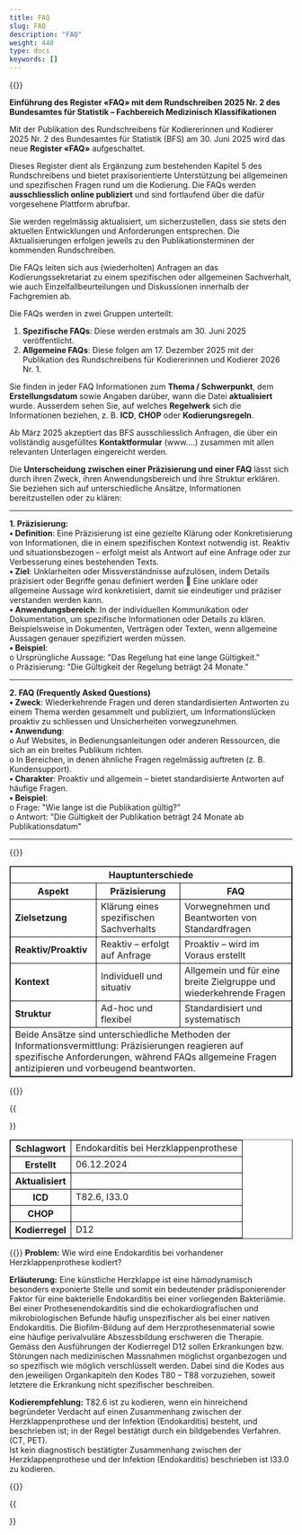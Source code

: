 ```yaml
---
title: FAQ
slug: FAQ
description: "FAQ"
weight: 440
type: docs
keywords: []
---
```


{{<markdown>}}

**Einführung des Register «FAQ» mit dem Rundschreiben 2025 Nr. 2 des Bundesamtes für Statistik – Fachbereich Medizinisch Klassifikationen**  
  
Mit der Publikation des Rundschreibens für Kodiererinnen und Kodierer 2025 Nr. 2 des Bundesamtes für Statistik (BFS) am 30. Juni 2025 wird das neue **Register «FAQ»** aufgeschaltet.
    
Dieses Register dient als Ergänzung zum bestehenden Kapitel 5 des Rundschreibens und bietet praxisorientierte Unterstützung bei allgemeinen und spezifischen Fragen rund um die Kodierung. Die FAQs werden **ausschliesslich online publiziert** und sind fortlaufend über die dafür vorgesehene Plattform abrufbar.  
  
Sie werden regelmässig aktualisiert, um sicherzustellen, dass sie stets den aktuellen Entwicklungen und Anforderungen entsprechen. Die Aktualisierungen erfolgen jeweils zu den Publikationsterminen der kommenden Rundschreiben.   
  
Die FAQs leiten sich aus (wiederholten) Anfragen an das Kodierungssekretariat zu einem spezifischen oder allgemeinen Sachverhalt, wie auch Einzelfallbeurteilungen und Diskussionen innerhalb der Fachgremien ab.  
  
Die FAQs werden in zwei Gruppen unterteilt:  
  1. **Spezifische FAQs**: Diese werden erstmals am 30. Juni 2025 veröffentlicht.  
  2. **Allgemeine FAQs**: Diese folgen am 17. Dezember 2025 mit der Publikation des Rundschreibens für Kodiererinnen und Kodierer 2026 Nr. 1.  
  
Sie finden in jeder FAQ Informationen zum **Thema / Schwerpunkt**, dem **Erstellungsdatum** sowie Angaben darüber, wann die Datei **aktualisiert** wurde. Ausserdem sehen Sie, auf welches **Regelwerk** sich die Informationen beziehen, z. B. **ICD**, **CHOP** oder **Kodierungsregeln**.  
  
Ab März 2025 akzeptiert das BFS ausschliesslich Anfragen, die über ein vollständig ausgefülltes **Kontaktformular** (www....) zusammen mit allen relevanten Unterlagen eingereicht werden.  
  
Die **Unterscheidung zwischen einer Präzisierung und einer FAQ** lässt sich durch ihren Zweck, ihren Anwendungsbereich und ihre Struktur erklären. Sie beziehen sich auf unterschiedliche Ansätze, Informationen bereitzustellen oder zu klären:  
________________________________________________________________________________________________________________________________________________________________
**1. Präzisierung:**  
**•	Definition**: Eine Präzisierung ist eine gezielte Klärung oder Konkretisierung von Informationen, die in einem spezifischen Kontext notwendig ist. Reaktiv und situationsbezogen – erfolgt meist als Antwort auf eine Anfrage oder zur Verbesserung eines bestehenden Texts.  
**•	Ziel**: Unklarheiten oder Missverständnisse aufzulösen, indem Details präzisiert oder Begriffe genau definiert werden  Eine unklare oder allgemeine Aussage wird konkretisiert, damit sie eindeutiger und präziser verstanden werden kann.  
**•	Anwendungsbereich**: In der individuellen Kommunikation oder Dokumentation, um spezifische Informationen oder Details zu klären. Beispielsweise in Dokumenten, Verträgen oder Texten, wenn allgemeine Aussagen genauer spezifiziert werden müssen.  
**•	Beispiel**:  
o	Ursprüngliche Aussage: "Das Regelung hat eine lange Gültigkeit."  
o	Präzisierung: "Die Gültigkeit der Regelung beträgt 24 Monate."  
________________________________________________________________________________________________________________________________________________________________
**2. FAQ (Frequently Asked Questions)**  
**•	Zweck**: Wiederkehrende Fragen und deren standardisierten Antworten zu einem Thema werden gesammelt und publiziert, um Informationslücken proaktiv zu schliessen und Unsicherheiten vorwegzunehmen.  
**•	Anwendung**:  
o	Auf Websites, in Bedienungsanleitungen oder anderen Ressourcen, die sich an ein breites Publikum richten.  
o	In Bereichen, in denen ähnliche Fragen regelmässig auftreten (z. B. Kundensupport).  
**•	Charakter**: Proaktiv und allgemein – bietet standardisierte Antworten auf häufige Fragen.  
**•	Beispiel**:  
o	Frage: "Wie lange ist die Publikation gültig?"  
o	Antwort: "Die Gültigkeit der Publikation beträgt 24 Monate ab Publikationsdatum"  
  
________________________________________________________________________________________________________________________________________________________________

{{</markdown>}}

<table border="1" style="border-collapse: collapse;">
  <tr>
    <th colspan="3" style="border: 1px solid black;">Hauptunterschiede</th>
  </tr>
  <tr>
    <th style="border: 1px solid black;"><strong>Aspekt</strong></th>
    <th style="border: 1px solid black;">Präzisierung</th>
    <th style="border: 1px solid black;">FAQ</th>
  </tr>
  <tr>
    <td style="border: 1px solid black;"><strong>Zielsetzung</strong></td>
    <td style="border: 1px solid black;">Klärung eines spezifischen Sachverhalts</td>
    <td style="border: 1px solid black;">Vorwegnehmen und Beantworten von Standardfragen</td>
  </tr>
  <tr>
    <td style="border: 1px solid black;"><strong>Reaktiv/Proaktiv</strong></td>
    <td style="border: 1px solid black;">Reaktiv – erfolgt auf Anfrage</td>
    <td style="border: 1px solid black;">Proaktiv – wird im Voraus erstellt</td>
  </tr>
  <tr>
    <td style="border: 1px solid black;"><strong>Kontext</strong></td>
    <td style="border: 1px solid black;">Individuell und situativ</td>
    <td style="border: 1px solid black;">Allgemein und für eine breite Zielgruppe und wiederkehrende Fragen</td>
  </tr>
  <tr>
    <td style="border: 1px solid black;"><strong>Struktur</strong></td>
    <td style="border: 1px solid black;">Ad-hoc und flexibel</td>
    <td style="border: 1px solid black;">Standardisiert und systematisch</td>
  </tr>
  <tr>
    <td colspan="3" style="border: 1px solid black;">
      Beide Ansätze sind unterschiedliche Methoden der Informationsvermittlung: Präzisierungen reagieren auf spezifische Anforderungen, während FAQs allgemeine Fragen antizipieren und vorbeugend beantworten.
    </td>
  </tr>
</table>



{{<collapsibleGroupCommand groupId="Kodierempfehlungen">}}

{{<article number="1."  title="Endokarditis bei Herzklappenprothese" collapsibleClass="d-inline-block" groupId="Kodierempfehlungen">}}


<table border="1" style="border-collapse: collapse;">
  <tr>
    <th style="border: 1px solid black;">Schlagwort</th>
    <td style="border: 1px solid black;">Endokarditis bei Herzklappenprothese</td>
  </tr>
  <tr>
    <th style="border: 1px solid black;">Erstellt</th>
    <td style="border: 1px solid black;">06.12.2024</td>
  </tr>
  <tr>
    <th style="border: 1px solid black;">Aktualisiert</th>
    <td style="border: 1px solid black;"></td>
  </tr>
  <tr>
    <th style="border: 1px solid black;">ICD</th>
    <td style="border: 1px solid black;">T82.6, I33.0</td>
  </tr>
  <tr>
    <th style="border: 1px solid black;">CHOP</th>
    <td style="border: 1px solid black;"></td>
  </tr>
  <tr>
    <th style="border: 1px solid black;">Kodierregel</th>
    <td style="border: 1px solid black;">D12</td>
  </tr>
</table>

{{<markdown>}}
**Problem:**
Wie wird eine Endokarditis bei vorhandener Herzklappenprothese kodiert?
  
**Erläuterung:**
Eine künstliche Herzklappe ist eine hämodynamisch besonders exponierte Stelle und somit ein bedeutender prädisponierender Faktor für eine bakterielle Endokarditis bei einer vorliegenden Bakteriämie.  
Bei einer Prothesenendokarditis sind die echokardiografischen und mikrobiologischen Befunde häufig unspezifischer als bei einer nativen Endokarditis.  Die Biofilm-Bildung auf dem Herzprothesenmaterial sowie eine häufige perivalvuläre Abszessbildung erschweren die Therapie.  
Gemäss den Ausführungen der Kodierregel D12 sollen Erkrankungen bzw. Störungen nach medizinischen Massnahmen möglichst organbezogen und so spezifisch wie möglich verschlüsselt werden. Dabei sind die Kodes aus den jeweiligen Organkapiteln den Kodes T80 – T88 vorzuziehen, soweit letztere die Erkrankung nicht spezifischer beschreiben.
  
**Kodierempfehlung:**
T82.6 ist zu kodieren, wenn ein hinreichend begründeter Verdacht auf einen Zusammenhang zwischen der Herzklappenprothese und der Infektion (Endokarditis) besteht, und beschrieben ist; in der Regel bestätigt durch ein bildgebendes Verfahren. (CT, PET).  
Ist kein diagnostisch bestätigter Zusammenhang zwischen der Herzklappenprothese und der Infektion (Endokarditis) beschrieben ist I33.0 zu kodieren.
 
{{</markdown>}}

{{</article>}}

